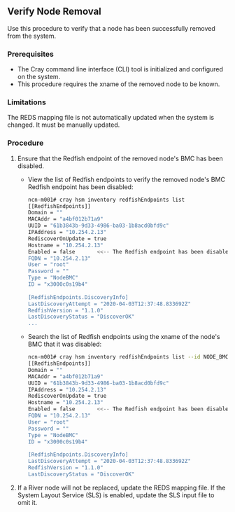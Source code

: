 ## Verify Node Removal

Use this procedure to verify that a node has been successfully removed from the system.

### Prerequisites 

-   The Cray command line interface \(CLI\) tool is initialized and configured on the system. 
-   This procedure requires the xname of the removed node to be known.

### Limitations

The REDS mapping file is not automatically updated when the system is changed. It must be manually updated.

### Procedure

1.  Ensure that the Redfish endpoint of the removed node's BMC has been disabled.

    -   View the list of Redfish endpoints to verify the removed node's BMC Redfish endpoint has been disabled:

        ```bash
        ncn-m001# cray hsm inventory redfishEndpoints list
        [[RedfishEndpoints]]
        Domain = ""
        MACAddr = "a4bf012b71a9"
        UUID = "61b3843b-9d33-4986-ba03-1b8acd0bfd9c"
        IPAddress = "10.254.2.13"
        RediscoverOnUpdate = true
        Hostname = "10.254.2.13"
        Enabled = false       <<-- The Redfish endpoint has been disabled
        FQDN = "10.254.2.13"
        User = "root"
        Password = ""
        Type = "NodeBMC"
        ID = "x3000c0s19b4"
         
        [RedfishEndpoints.DiscoveryInfo]
        LastDiscoveryAttempt = "2020-04-03T12:37:48.833692Z"
        RedfishVersion = "1.1.0"
        LastDiscoveryStatus = "DiscoverOK"
        ...
        ```

    -   Search the list of Redfish endpoints using the xname of the node's BMC that it was disabled:

        ```bash
        ncn-m001# cray hsm inventory redfishEndpoints list --id NODE_BMC_XNAME
        [[RedfishEndpoints]]
        Domain = ""
        MACAddr = "a4bf012b71a9"
        UUID = "61b3843b-9d33-4986-ba03-1b8acd0bfd9c"
        IPAddress = "10.254.2.13"
        RediscoverOnUpdate = true
        Hostname = "10.254.2.13"
        Enabled = false       <<-- The Redfish endpoint has been disabled
        FQDN = "10.254.2.13"
        User = "root"
        Password = ""
        Type = "NodeBMC"
        ID = "x3000c0s19b4"
         
        [RedfishEndpoints.DiscoveryInfo]
        LastDiscoveryAttempt = "2020-04-03T12:37:48.833692Z"
        RedfishVersion = "1.1.0"
        LastDiscoveryStatus = "DiscoverOK"
        ```

2.  If a River node will not be replaced, update the REDS mapping file. If the System Layout Service \(SLS\) is enabled, update the SLS input file to omit it.




